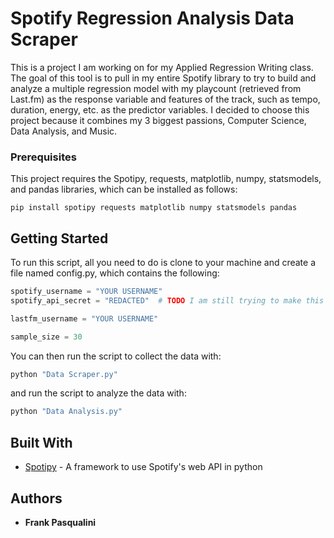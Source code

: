 # Spotify Regression Analysis Data Scraper

This is a project I am working on for my Applied Regression Writing class.  The goal of this tool is to pull in my entire Spotify library to try to build and analyze a multiple regression model with my playcount (retrieved from Last.fm) as the response variable and features of the track, such as tempo, duration, energy, etc. as the predictor variables.  I decided to choose this project because it combines my 3 biggest passions, Computer Science, Data Analysis, and Music. 

### Prerequisites

This project requires the Spotipy, requests, matplotlib, numpy, statsmodels, and pandas libraries, which can be installed as follows:

```
pip install spotipy requests matplotlib numpy statsmodels pandas
```

## Getting Started

To run this script, all you need to do is clone to your machine and create a file named config.py, which contains the following:

```python
spotify_username = "YOUR USERNAME"
spotify_api_secret = "REDACTED"  # TODO I am still trying to make this work while remaining secure

lastfm_username = "YOUR USERNAME"

sample_size = 30

```

You can then run the script to collect the data with:
```bash
python "Data Scraper.py"
```

and run the script to analyze the data with:
```bash
python "Data Analysis.py"
```

## Built With

* [Spotipy](https://github.com/plamere/spotipy) - A framework to use Spotify's web API in python
## Authors

* **Frank Pasqualini**